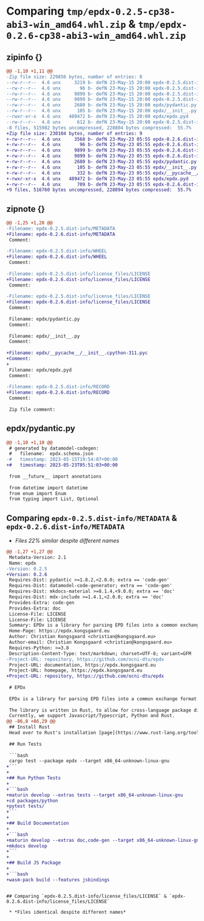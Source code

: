 # Comparing `tmp/epdx-0.2.5-cp38-abi3-win_amd64.whl.zip` & `tmp/epdx-0.2.6-cp38-abi3-win_amd64.whl.zip`

## zipinfo {}

```diff
@@ -1,10 +1,11 @@
-Zip file size: 229856 bytes, number of entries: 8
--rw-r--r--  4.6 unx     3219 b- defN 23-May-15 20:00 epdx-0.2.5.dist-info/METADATA
--rw-r--r--  4.6 unx       96 b- defN 23-May-15 20:00 epdx-0.2.5.dist-info/WHEEL
--rw-r--r--  4.6 unx     9899 b- defN 23-May-15 20:00 epdx-0.2.5.dist-info/license_files/LICENSE
--rw-r--r--  4.6 unx     9899 b- defN 23-May-15 20:00 epdx-0.2.5.dist-info/license_files/LICENSE
--rw-r--r--  4.6 unx     2680 b- defN 23-May-15 20:00 epdx/pydantic.py
--rw-r--r--  4.6 unx      105 b- defN 23-May-15 20:00 epdx/__init__.py
--rwxr-xr-x  4.6 unx   489472 b- defN 23-May-15 20:00 epdx/epdx.pyd
--rw-r--r--  4.6 unx      612 b- defN 23-May-15 20:00 epdx-0.2.5.dist-info/RECORD
-8 files, 515982 bytes uncompressed, 228804 bytes compressed:  55.7%
+Zip file size: 230104 bytes, number of entries: 9
+-rw-r--r--  4.6 unx     3568 b- defN 23-May-23 05:55 epdx-0.2.6.dist-info/METADATA
+-rw-r--r--  4.6 unx       96 b- defN 23-May-23 05:55 epdx-0.2.6.dist-info/WHEEL
+-rw-r--r--  4.6 unx     9899 b- defN 23-May-23 05:55 epdx-0.2.6.dist-info/license_files/LICENSE
+-rw-r--r--  4.6 unx     9899 b- defN 23-May-23 05:55 epdx-0.2.6.dist-info/license_files/LICENSE
+-rw-r--r--  4.6 unx     2680 b- defN 23-May-23 05:55 epdx/pydantic.py
+-rw-r--r--  4.6 unx      105 b- defN 23-May-23 05:55 epdx/__init__.py
+-rw-r--r--  4.6 unx      332 b- defN 23-May-23 05:55 epdx/__pycache__/__init__.cpython-311.pyc
+-rwxr-xr-x  4.6 unx   489472 b- defN 23-May-23 05:55 epdx/epdx.pyd
+-rw-r--r--  4.6 unx      709 b- defN 23-May-23 05:55 epdx-0.2.6.dist-info/RECORD
+9 files, 516760 bytes uncompressed, 228894 bytes compressed:  55.7%
```

## zipnote {}

```diff
@@ -1,25 +1,28 @@
-Filename: epdx-0.2.5.dist-info/METADATA
+Filename: epdx-0.2.6.dist-info/METADATA
 Comment: 
 
-Filename: epdx-0.2.5.dist-info/WHEEL
+Filename: epdx-0.2.6.dist-info/WHEEL
 Comment: 
 
-Filename: epdx-0.2.5.dist-info/license_files/LICENSE
+Filename: epdx-0.2.6.dist-info/license_files/LICENSE
 Comment: 
 
-Filename: epdx-0.2.5.dist-info/license_files/LICENSE
+Filename: epdx-0.2.6.dist-info/license_files/LICENSE
 Comment: 
 
 Filename: epdx/pydantic.py
 Comment: 
 
 Filename: epdx/__init__.py
 Comment: 
 
+Filename: epdx/__pycache__/__init__.cpython-311.pyc
+Comment: 
+
 Filename: epdx/epdx.pyd
 Comment: 
 
-Filename: epdx-0.2.5.dist-info/RECORD
+Filename: epdx-0.2.6.dist-info/RECORD
 Comment: 
 
 Zip file comment:
```

## epdx/pydantic.py

```diff
@@ -1,10 +1,10 @@
 # generated by datamodel-codegen:
 #   filename:  epdx.schema.json
-#   timestamp: 2023-05-15T19:54:07+00:00
+#   timestamp: 2023-05-23T05:51:03+00:00
 
 from __future__ import annotations
 
 from datetime import datetime
 from enum import Enum
 from typing import List, Optional
```

## Comparing `epdx-0.2.5.dist-info/METADATA` & `epdx-0.2.6.dist-info/METADATA`

 * *Files 22% similar despite different names*

```diff
@@ -1,27 +1,27 @@
 Metadata-Version: 2.1
 Name: epdx
-Version: 0.2.5
+Version: 0.2.6
 Requires-Dist: pydantic >=1.8.2,<2.0.0; extra == 'code-gen'
 Requires-Dist: datamodel-code-generator; extra == 'code-gen'
 Requires-Dist: mkdocs-material >=8.1.4,<9.0.0; extra == 'doc'
 Requires-Dist: mdx-include >=1.4.1,<2.0.0; extra == 'doc'
 Provides-Extra: code-gen
 Provides-Extra: doc
 License-File: LICENSE
 License-File: LICENSE
 Summary: EPDx is a library for parsing EPD files into a common exchange format.
 Home-Page: https://epdx.kongsgaard.eu
 Author: Christian Kongsgaard <christian@kongsgaard.eu>
 Author-email: Christian Kongsgaard <christian@kongsgaard.eu>
 Requires-Python: >=3.8
 Description-Content-Type: text/markdown; charset=UTF-8; variant=GFM
-Project-URL: repository, https://github.com/ocni-dtu/epdx
 Project-URL: documentation, https://epdx.kongsgaard.eu
 Project-URL: homepage, https://epdx.kongsgaard.eu
+Project-URL: repository, https://github.com/ocni-dtu/epdx
 
 # EPDx
 
 EPDx is a library for parsing EPD files into a common exchange format.
 
 The library is written in Rust, to allow for cross-language package distribution.
 Currently, we support Javascript/Typescript, Python and Rust.
@@ -86,8 +86,29 @@
 ## Install Rust
 Head over to Rust's installation [page](https://www.rust-lang.org/tools/install)
 
 ## Run Tests
 
 ```bash
 cargo test --package epdx --target x86_64-unknown-linux-gnu
+```
+
+## Run Python Tests
+
+```bash
+maturin develop --extras tests --target x86_64-unknown-linux-gnu
+cd packages/python
+pytest tests/
+```
+
+## Build Documentation
+
+```bash
+maturin develop --extras doc,code-gen --target x86_64-unknown-linux-gnu
+mkdocs develop
+```
+
+## Build JS Package
+
+```bash
+wasm-pack build --features jsbindings
 ```
```

## Comparing `epdx-0.2.5.dist-info/license_files/LICENSE` & `epdx-0.2.6.dist-info/license_files/LICENSE`

 * *Files identical despite different names*

